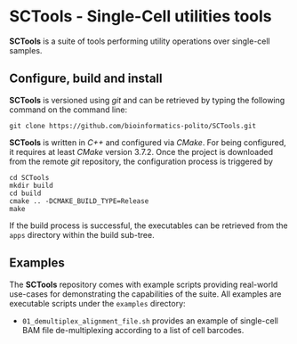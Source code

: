 # SCTools - Single-Cell utilities tools

**SCTools** is a suite of tools performing utility operations over
single-cell samples.

## Configure, build and install
**SCTools** is versioned using *git* and can be retrieved by typing
the following command on the command line:
```
git clone https://github.com/bioinformatics-polito/SCTools.git
```

**SCTools** is written in *C++* and configured via *CMake*. For being
configured, it requires at least *CMake* version 3.7.2. Once the
project is downloaded from the remote *git* repository, the 
configuration process is triggered by
```
cd SCTools
mkdir build
cd build
cmake .. -DCMAKE_BUILD_TYPE=Release
make
```
If the build process is successful, the executables can be 
retrieved from the `apps` directory within the build sub-tree.

## Examples
The **SCTools** repository comes with example scripts providing real-world
use-cases for demonstrating the capabilities of the suite. All examples
are executable scripts under the `examples` directory:
- `01_demultiplex_alignment_file.sh` provides an example of single-cell
BAM file de-multiplexing according to a list of cell barcodes.

